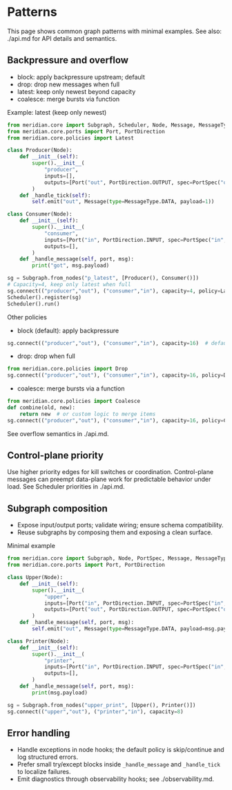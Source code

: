 # Patterns

This page shows common graph patterns with minimal examples. See also: ./api.md for API details and semantics.

## Backpressure and overflow

- block: apply backpressure upstream; default
- drop: drop new messages when full
- latest: keep only newest beyond capacity
- coalesce: merge bursts via function

Example: latest (keep only newest)
```python
from meridian.core import Subgraph, Scheduler, Node, Message, MessageType, PortSpec
from meridian.core.ports import Port, PortDirection
from meridian.core.policies import Latest

class Producer(Node):
    def __init__(self):
        super().__init__(
            "producer",
            inputs=[],
            outputs=[Port("out", PortDirection.OUTPUT, spec=PortSpec("out", int))],
        )
    def _handle_tick(self):
        self.emit("out", Message(type=MessageType.DATA, payload=1))

class Consumer(Node):
    def __init__(self):
        super().__init__(
            "consumer",
            inputs=[Port("in", PortDirection.INPUT, spec=PortSpec("in", int))],
            outputs=[],
        )
    def _handle_message(self, port, msg):
        print("got", msg.payload)

sg = Subgraph.from_nodes("p_latest", [Producer(), Consumer()])
# Capacity=4, keep only latest when full
sg.connect(("producer","out"), ("consumer","in"), capacity=4, policy=Latest())
Scheduler().register(sg)
Scheduler().run()
```

Other policies
- block (default): apply backpressure
```python
sg.connect(("producer","out"), ("consumer","in"), capacity=16)  # default: block
```

- drop: drop when full
```python
from meridian.core.policies import Drop
sg.connect(("producer","out"), ("consumer","in"), capacity=16, policy=Drop())
```

- coalesce: merge bursts via a function
```python
from meridian.core.policies import Coalesce
def combine(old, new):
    return new  # or custom logic to merge items
sg.connect(("producer","out"), ("consumer","in"), capacity=16, policy=Coalesce(combine))
```

See overflow semantics in ./api.md.

## Control-plane priority

Use higher priority edges for kill switches or coordination. Control-plane messages can preempt data-plane work for predictable behavior under load. See Scheduler priorities in ./api.md.

## Subgraph composition

- Expose input/output ports; validate wiring; ensure schema compatibility.
- Reuse subgraphs by composing them and exposing a clean surface.

Minimal example
```python
from meridian.core import Subgraph, Node, PortSpec, Message, MessageType
from meridian.core.ports import Port, PortDirection

class Upper(Node):
    def __init__(self):
        super().__init__(
            "upper",
            inputs=[Port("in", PortDirection.INPUT, spec=PortSpec("in", str))],
            outputs=[Port("out", PortDirection.OUTPUT, spec=PortSpec("out", str))],
        )
    def _handle_message(self, port, msg):
        self.emit("out", Message(type=MessageType.DATA, payload=msg.payload.upper()))

class Printer(Node):
    def __init__(self):
        super().__init__(
            "printer",
            inputs=[Port("in", PortDirection.INPUT, spec=PortSpec("in", str))],
            outputs=[],
        )
    def _handle_message(self, port, msg):
        print(msg.payload)

sg = Subgraph.from_nodes("upper_print", [Upper(), Printer()])
sg.connect(("upper","out"), ("printer","in"), capacity=8)
```

## Error handling

- Handle exceptions in node hooks; the default policy is skip/continue and log structured errors.
- Prefer small try/except blocks inside `_handle_message` and `_handle_tick` to localize failures.
- Emit diagnostics through observability hooks; see ./observability.md.
